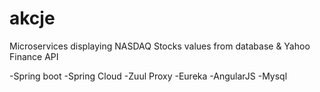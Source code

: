 # akcje

Microservices displaying NASDAQ Stocks values from database & Yahoo Finance API

-Spring boot
-Spring Cloud
-Zuul Proxy
-Eureka
-AngularJS
-Mysql
